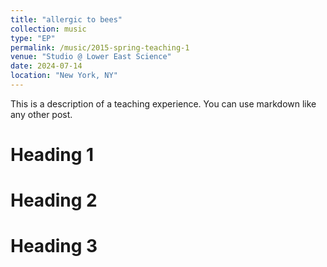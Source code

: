```yaml
---
title: "allergic to bees"
collection: music
type: "EP"
permalink: /music/2015-spring-teaching-1
venue: "Studio @ Lower East Science"
date: 2024-07-14
location: "New York, NY"
---
```


This is a description of a teaching experience. You can use markdown like any other post.

# Heading 1

# Heading 2

# Heading 3
